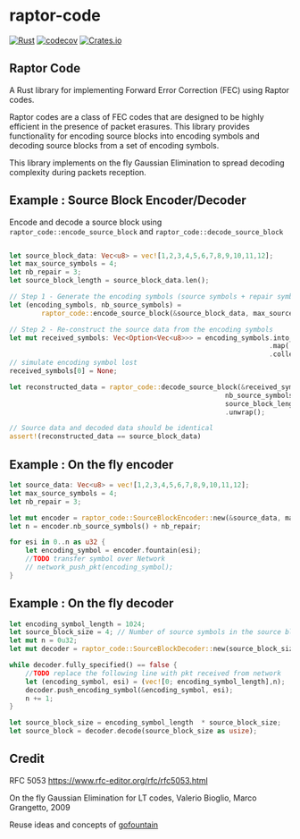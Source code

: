 # raptor-code

[![Rust](https://github.com/ypo/raptor/actions/workflows/rust.yml/badge.svg)](https://github.com/ypo/raptor/actions/workflows/rust.yml)
[![codecov](https://codecov.io/gh/ypo/raptor/branch/main/graph/badge.svg?token=P4KE639YU8)](https://codecov.io/gh/ypo/raptor)
[![Crates.io](https://img.shields.io/crates/v/raptor-code)](https://crates.io/crates/raptor-code/)

## Raptor Code

A Rust library for implementing Forward Error Correction (FEC) using Raptor codes.

Raptor codes are a class of FEC codes that are designed to be highly efficient in the presence of packet erasures.
This library provides functionality for encoding source blocks into encoding symbols and decoding source blocks from a set of encoding symbols.

This library implements on the fly Gaussian Elimination to spread  decoding complexity during packets reception.

## Example : Source Block Encoder/Decoder

Encode and decode a source block using `raptor_code::encode_source_block` and `raptor_code::decode_source_block`


```rust

let source_block_data: Vec<u8> = vec![1,2,3,4,5,6,7,8,9,10,11,12];
let max_source_symbols = 4;
let nb_repair = 3;
let source_block_length = source_block_data.len();

// Step 1 - Generate the encoding symbols (source symbols + repair symbols)
let (encoding_symbols, nb_source_symbols) =
        raptor_code::encode_source_block(&source_block_data, max_source_symbols, nb_repair);

// Step 2 - Re-construct the source data from the encoding symbols
let mut received_symbols: Vec<Option<Vec<u8>>> = encoding_symbols.into_iter()
                                                                 .map(|symbols| Some(symbols))
                                                                 .collect();
// simulate encoding symbol lost
received_symbols[0] = None;

let reconstructed_data = raptor_code::decode_source_block(&received_symbols,
                                                      nb_source_symbols as usize,
                                                      source_block_length)
                                                      .unwrap();

// Source data and decoded data should be identical
assert!(reconstructed_data == source_block_data)
```

## Example : On the fly encoder

```rust
let source_data: Vec<u8> = vec![1,2,3,4,5,6,7,8,9,10,11,12];
let max_source_symbols = 4;
let nb_repair = 3;

let mut encoder = raptor_code::SourceBlockEncoder::new(&source_data, max_source_symbols);
let n = encoder.nb_source_symbols() + nb_repair;

for esi in 0..n as u32 {
    let encoding_symbol = encoder.fountain(esi);
    //TODO transfer symbol over Network
    // network_push_pkt(encoding_symbol);
}

```
## Example : On the fly decoder

```rust
let encoding_symbol_length = 1024;
let source_block_size = 4; // Number of source symbols in the source block
let mut n = 0u32;
let mut decoder = raptor_code::SourceBlockDecoder::new(source_block_size);

while decoder.fully_specified() == false {
    //TODO replace the following line with pkt received from network
    let (encoding_symbol, esi) = (vec![0; encoding_symbol_length],n);
    decoder.push_encoding_symbol(&encoding_symbol, esi);
    n += 1;
}

let source_block_size = encoding_symbol_length  * source_block_size;
let source_block = decoder.decode(source_block_size as usize);

```

## Credit

RFC 5053 <https://www.rfc-editor.org/rfc/rfc5053.html>

On the fly Gaussian Elimination for LT codes, Valerio Bioglio, Marco Grangetto, 2009

Reuse ideas and concepts of [gofountain](https://github.com/google/gofountain)

